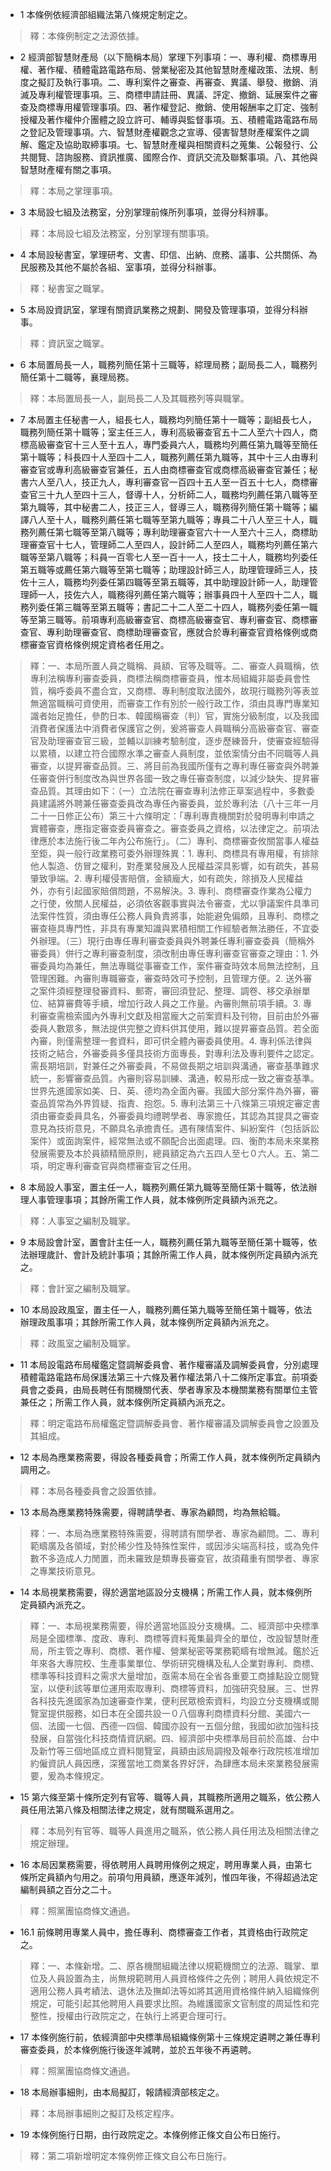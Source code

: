 * 1 本條例依經濟部組織法第八條規定制定之。

> 釋：本條例制定之法源依據。

* 2 經濟部智慧財產局（以下簡稱本局）掌理下列事項：一、專利權、商標專用權、著作權、積體電路電路布局、營業秘密及其他智慧財產權政策、法規、制度之擬訂及執行事項。二、專利案件之審查、再審查、異議、舉發、撤銷、消滅及專利權管理事項。三、商標申請註冊、異議、評定、撤銷、延展案件之審查及商標專用權管理事項。四、著作權登記、撤銷、使用報酬率之訂定、強制授權及著作權仲介團體之設立許可、輔導與監督事項。五、積體電路電路布局之登記及管理事項。六、智慧財產權觀念之宣導、侵害智慧財產權案件之調解、鑑定及協助取締事項。七、智慧財產權與相關資料之蒐集、公報發行、公共閱覽、諮詢服務、資訊推廣、國際合作、資訊交流及聯繫事項。八、其他與智慧財產權有關之事項。

> 釋：本局之掌理事項。

* 3 本局設七組及法務室，分別掌理前條所列事項，並得分科辨事。

> 釋：本局設七組及法務室，分別掌理有關事項。

* 4 本局設秘書室，掌理研考、文書、印信、出納、庶務、議事、公共關係、為民服務及其他不屬於各組、室事項，並得分科辦事。

> 釋：秘書室之職掌。

* 5 本局設資訊室，掌理有關資訊業務之規劃、開發及管理事項，並得分科辦事。

> 釋：資訊室之職掌。

* 6 本局置局長一人，職務列簡任第十三職等，綜理局務；副局長二人，職務列簡任第十二職等，襄理局務。

> 釋：本局置局長一人，副局長二人及其職務列等與職掌。

* 7 本局置主任秘書一人，組長七人，職務均列簡任第十一職等；副組長七人，職務列簡任第十職等；室主任三人，專利高級審查官五十二人至六十四人，商標高級審查官十三人至十五人，專門委員六人，職務均列薦任第九職等至簡任第十職等；科長四十人至四十二人，職務列薦任第九職等，其中十三人由專利審查官或專利高級審查官兼任，五人由商標審查官或商標高級審查官兼任；秘書六人至八人，技正九人，專利審查官一百四十五人至一百五十七人，商標審查官三十九人至四十三人，督導十人，分析師二人，職務均列薦任第八職等至第九職等，其中秘書二人，技正三人，督導三人，職務得列簡任第十職等；編譯八人至十人，職務列薦任第七職等至第九職等；專員二十八人至三十人，職務列薦任第七職等至第八職等；專利助理審查官六十一人至六十三人，商標助理審查官十七人，管理師二人至四人，設計師二人至四人，職務均列薦任第六職等至第八職等；科員一百零七人至一百十一人，技士二十人，職務均列委任第五職等或薦任第六職等至第七職等；助理設計師三人，助理管理師三人，技佐十三人，職務均列委任第四職等至第五職等，其中助理設計師一人，助理管理師一人，技佐六人，職務得列薦任第六職等；辦事員四十人至四十二人，職務列委任第三職等至第五職等；書記二十二人至二十四人，職務列委任第一職等至第三職等。前項專利高級審查官、商標高級審查官、專利審查官、商標審查官、專利助理審查官、商標助理審查官，應就合於專利審查官資格條例或商標審查官資格條例規定資格者任用之。

> 釋：一、本局所置人員之職稱、員額、官等及職等。二、審查人員職稱，依專利法稱專利審查委員，商標法稱商標審查員，惟本局組織非屬委員會性質，稱呼委員不盡合宜，又商標、專利制度取法國外，故現行職務列等表並無適當職稱可資使用，而審查工作有別於一般行政工作，須由具專門專業知識者始足擔任，參酌日本、韓國稱審查（判）官，實施分級制度，以及我國消費者保護法中消費者保護官之例，爰將審查人員職稱分高級審查官、審查官及助理審查官三級，並輔以訓練考驗制度，逐步歷練晉升，使審查經驗得以累積，以建立符合國際水準之審查人員制度，並依案情分由不同職等人員審查，以提昇審查品質。三、將目前為我國所僅有之專利專任審查與外聘兼任審查併行制度改為與世界各國一致之專任審查制度，以減少缺失、提昇審查品質。其理由如下：（一）立法院在審查專利法修正草案過程中，多數委員建議將外聘兼任審查委員改為專任內審委員，並於專利法（八十三年一月二十一日修正公布）第三十六條明定：「專利專責機關對於發明專利申請之實體審查，應指定審查委員審查之。審查委員之資格，以法律定之。前項法律應於本法施行後二年內公布施行」。（二）專利、商標審查攸關當事人權益至鉅，與一般行政業務可委外辦理殊異：1. 專利、商標具有專用權，有排除他人製造、仿冒之權利，對產業發展及人民權益深具影響，如有疏失，甚易肇致爭端。2. 專利權侵害賠償，金額龐大，如有疏失，除損及人民權益外，亦有引起國家賠償問題，不易解決。3. 專利、商標審查作業為公權力之行使，攸關人民權益，必須依客觀事實與法令審查，尤以爭議案件具準司法案件性質，須由專任公務人員負責將事，始能避免偏頗，且專利、商標之審查極具專門性，非具有專業知識與累積相關工作經驗者無法勝任，不宜委外辦理。（三）現行由專任專利審查委員與外聘兼任專利審查委員（簡稱外審委員）併行之專利審查制度，須改制由專任專利審查官審查之理由：1. 外審委員均為兼任，無法專職從事審查工作，案件審查時效本局無法控制，且管理困難。內審則專職審查，審查時效可予控制，且管理方便。2. 送外審之案件須經整理發審資料、郵寄，審回須登記、整理、調卷、移交承辦單位、結算審費等手續，增加行政人員之工作量。內審則無前項手續。3. 專利審查需檢索國內外專利文獻及相當龐大之前案資料及刊物，目前由於外審委員人數眾多，無法提供完整之資料供其使用，難以提昇審查品質。若全面內審，則僅需整理一套資料，即可供全體內審委員使用。4. 專利係法律與技術之結合，外審委員多僅具技術方面專長，對專利法及專利要件之認定。需長期培訓，對兼任之外審委員，不易做長期之培訓與溝通，審查基準難求統一，影響審查品質。內審則容易訓練、溝通，較易形成一致之審查基準。世界先進國家如美、日、英、德均為全面內審。我國大部分案件為外審，審查品質常為外界質疑、指責、抱怨。5. 專利法第三十八條第三項規定審定書須由審查委員具名，外審委員均禮聘學者、專家擔任，其認為其提具之審查意見為技術意見，不願具名承擔責任。遇有陳情案件、糾紛案件（包括訴訟案件）或面詢案件，經常無法或不願配合出面處理。四、衡酌本局未來業務發展需要及本於員額精簡原則，總員額定為六五四人至七０六人。五、第二項，明定專利審查官與商標審查官之任用。

* 8 本局設人事室，置主任一人，職務列薦任第九職等至簡任第十職等，依法辦理人事管理事項；其餘所需工作人員，就本條例所定員額內派充之。

> 釋：人事室之編制及職掌。

* 9 本局設會計室，置會計主任一人，職務列薦任第九職等至簡任第十職等，依法辦理歲計、會計及統計事項；其餘所需工作人員，就本條例所定員額內派充之。

> 釋：會計室之編制及職掌。

* 10 本局設政風室，置主任一人，職務列薦任第九職等至簡任第十職等，依法辦理政風事項；其餘所需工作人員，就本條例所定員額內派充之。

> 釋：政風室之編制及職掌。

* 11 本局設電路布局權鑑定暨調解委員會、著作權審議及調解委員會，分別處理積體電路電路布局保護法第三十六條及著作權法第八十二條所定事宜。前項委員會之委員，由局長聘任有關機關代表、學者專家及本機關業務有關單位主管兼任之；所需工作人員，就本條例所定員額內派充之。

> 釋：明定電路布局權鑑定暨調解委員會、著作權審議及調解委員會之設置及其組成。

* 12 本局為應業務需要，得設各種委員會；所需工作人員，就本條例所定員額內調用之。

> 釋：本局各種委員會之設置依據。

* 13 本局為應業務特殊需要，得聘請學者、專家為顧問，均為無給職。

> 釋：一、本局為應業務特殊需要，得聘請有關學者、專家為顧問。二、專利範疇廣及各領域，對於稀少性及特殊性案件，或因涉尖端高科技，或為免件數不多造成人力閒置，而未羅致是類專長審查官，故須藉重有關學者、專家之專業技術意見。

* 14 本局視業務需要，得於適當地區設分支機構；所需工作人員，就本條例所定員額內派充之。

> 釋：一、本局視業務需要，得於適當地區設分支機構。二、經濟部中央標準局是全國標準、度政、專利、商標等資料蒐集最齊全的單位，改設智慧財產局，所主管之專利、商標、著作權、營業秘密等業務範疇有增無減。鑑於近年來各大專院校、生產事業單位、學術研究機構及私人企業對專利、商標、標準等科技資料之需求大量增加，亟需本局在全省各重要工商據點設立閱覽室，以便利該等單位運用索取專利、商標等資料，加強研究發展。三、世界各科技先進國家為加速審查作業，便利民眾檢索資料，均設立分支機構或閱覽室提供服務，如日本在全國共設一０八個專利商標資料分館、美國六一個、法國一七個、西德一四個、韓國亦設有一五個分館，我國如欲加強科技發展，自當強化科技商情資訊網。四、經濟部中央標準局目前於高雄、台中及新竹等三個地區成立資料閱覽室，員額由該局調撥及報奉行政院核准增加約僱資訊人員因應，深獲當地工商業各界好評，為肆應本局未來業務發展需要，爰為本條規定。

* 15 第六條至第十條所定列有官等、職等人員，其職務所適用之職系，依公務人員任用法第八條及相關法律之規定，就有關職系選用之。

> 釋：本局列有官等、職等人員進用之職系，依公務人員任用法及相關法律之規定辦理。

* 16 本局因業務需要，得依聘用人員聘用條例之規定，聘用專業人員，由第七條所定員額內勻用之。前項勻用員額，應逐年減列，惟四年後，不得超過法定編制員額之百分之二十。

> 釋：照黨團協商條文通過。

* 16.1 前條聘用專業人員中，擔任專利、商標審查工作者，其資格由行政院定之。

> 釋：一、本條新增。二、原各機關組織法律以規範機關立的法源、職掌、單位及人員設置為主，尚無規範聘用人員資格條件之先例；聘用人員依規定不適用公務人員考績法、退休法及撫卹法等如將其適用資格條件納入組織條例規定，可能引起其他聘用人員要求比照。為維護國家文官制度的周延性和完整性，授權由行政院定之，在執行上將更合理可行。

* 17 本條例施行前，依經濟部中央標準局組織條例第十三條規定遴聘之兼任專利審查委員，於本條例施行後逐年減聘，並於五年後不再遴聘。

> 釋：照黨團協商條文通過。

* 18 本局辦事細則，由本局擬訂，報請經濟部核定之。

> 釋：本局辦事細則之擬訂及核定程序。

* 19 本條例施行日期，由行政院定之。本條例修正條文自公布日施行。

> 釋：第二項新增明定本條例修正條文自公布日施行。

